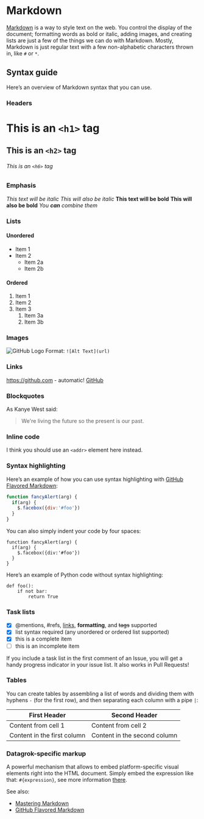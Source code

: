 <!-- TITLE: Markdown -->
<!-- SUBTITLE: -->

# Markdown

[Markdown](https://daringfireball.net/projects/markdown) is a way to style text on the web. You control the display of
the document; formatting words as bold or italic, adding images, and creating lists are just a few of the things we can
do with Markdown. Mostly, Markdown is just regular text with a few non-alphabetic characters thrown in, like `#` or `*`.

## Syntax guide

Here’s an overview of Markdown syntax that you can use.

### Headers

# This is an `<h1>` tag

## This is an `<h2>` tag

###### This is an `<h6>` tag

### Emphasis

*This text will be italic*
_This will also be italic_
**This text will be bold**
__This will also be bold__
_You **can** combine them_

### Lists

#### Unordered

* Item 1
* Item 2
    * Item 2a
    * Item 2b

#### Ordered

1. Item 1
1. Item 2
1. Item 3
    1. Item 3a
    1. Item 3b

### Images

![GitHub Logo](https://github.githubassets.com/images/modules/logos_page/GitHub-Mark.png)
Format: `![Alt Text](url)`

### Links

https://github.com - automatic!
[GitHub](https://github.com)

### Blockquotes

As Kanye West said:

> We're living the future so
> the present is our past.

### Inline code

I think you should use an
`<addr>` element here instead.

### Syntax highlighting

Here’s an example of how you can use syntax highlighting with
[GitHub Flavored Markdown](https://help.github.com/articles/basic-writing-and-formatting-syntax):

```javascript
function fancyAlert(arg) {
  if(arg) {
    $.facebox({div:'#foo'})
  }
}
```

You can also simply indent your code by four spaces:

    function fancyAlert(arg) {
      if(arg) {
        $.facebox({div:'#foo'})
      }
    }

Here’s an example of Python code without syntax highlighting:

    def foo():
        if not bar:
            return True

### Task lists

* [x] @mentions, #refs, [links](https://datagrok.ai/help/datagrok/markdown#task-lists), **formatting**, and <del>tags</del> supported
* [x] list syntax required (any unordered or ordered list supported)
* [x] this is a complete item
* [ ] this is an incomplete item

If you include a task list in the first comment of an Issue, you will get a handy progress indicator in your issue list.
It also works in Pull Requests!

### Tables

You can create tables by assembling a list of words and dividing them with hyphens `-` (for the first row), and then
separating each column with a pipe `|`:

| First Header                | Second Header                |
|-----------------------------|------------------------------|
| Content from cell 1         | Content from cell 2          |
| Content in the first column | Content in the second column |

### Datagrok-specific markup

A powerful mechanism that allows to embed platform-specific visual elements right into the HTML document. Simply embed
the expression like that: `#{expression}`, see more information [there](markup.md).

See also:

* [Mastering Markdown](https://guides.github.com/features/mastering-markdown)
* [GitHub Flavored Markdown](https://help.github.com/articles/basic-writing-and-formatting-syntax)
